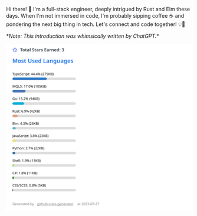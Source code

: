 Hi there! 👋 I'm a full-stack engineer, deeply intrigued by Rust and Elm these days. When I'm not immersed in code, I'm probably sipping coffee ☕ and pondering the next big thing in tech. Let's connect and code together! 💡🚀

\**Note: This introduction was whimsically written by ChatGPT.*\*

[![GitHub Stats](https://raw.githubusercontent.com/kengo-k/kengo-k/main/github_stats.svg)](https://github.com/kengo-k/github-stats-generator)
